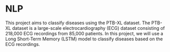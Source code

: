 # NLP

This project aims to classify diseases using the PTB-XL dataset. The PTB-XL dataset is a large-scale electrocardiography (ECG) dataset consisting of 218,000 ECG recordings from 85,000 patients. 
In this project, we will use a Long Short-Term Memory (LSTM) model to classify diseases based on the ECG recordings.
